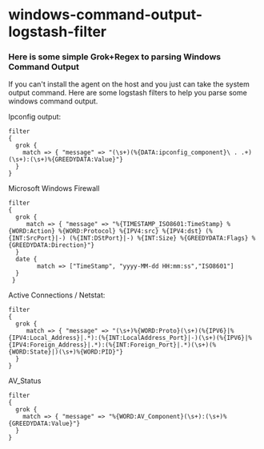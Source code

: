# windows-command-output-logstash-filter

### Here is some simple Grok+Regex to parsing Windows Command Output
If you can't install the agent on the host and you just can take the system output command. Here are some logstash filters to help you parse some windows command output.

Ipconfig output:
```
filter
{
  grok {
    match => { "message" => "(\s+)(%{DATA:ipconfig_component}\ . .+)(\s+):(\s+)%{GREEDYDATA:Value}"}
  }
}
```

Microsoft Windows Firewall
```
filter
{ 
  grok {
     match => { "message" => "%{TIMESTAMP_ISO8601:TimeStamp} %{WORD:Action} %{WORD:Protocol} %{IPV4:src} %{IPV4:dst} (%{INT:SrcPort}|-) (%{INT:DStPort}|-) %{INT:Size} %{GREEDYDATA:Flags} %{GREEDYDATA:Direction}"}
  }
  date {
        match => ["TimeStamp", "yyyy-MM-dd HH:mm:ss","ISO8601"]
  }
 }
 ```
Active Connections / Netstat:
```
filter
{
  grok {
     match => { "message" => "(\s+)%{WORD:Proto}(\s+)(%{IPV6}|%{IPV4:Local_Address}|.*):(%{INT:LocalAddress_Port}|-)(\s+)(%{IPV6}|%{IPV4:Foreign_Address}|.*):(%{INT:Foreign_Port}|.*)(\s+)(%{WORD:State}|)(\s+)%{WORD:PID}"}
  }
}
```

AV_Status
```
filter
{
  grok {
    match => { "message" => "%{WORD:AV_Component}(\s+):(\s+)%{GREEDYDATA:Value}"}
  }
}
```
